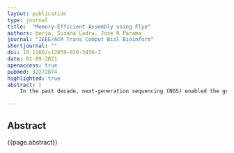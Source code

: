 ```yaml
---
layout: publication
type: journal
title:  "Memory-Efficient Assembly using Flye"
authors: borja, Susana Ladra, Jose R Parama
journal: "IEEE/ACM Trans Comput Biol Bioinform"
shortjournal: ""
doi: 10.1186/s12859-020-3456-3
date: 01-09-2021
openaccess: true
pubmed: 32272874
highlighted: true
abstract: |
    In the past decade, next-generation sequencing (NGS) enabled the generation of genomic data in a cost-effective, high-throughput manner. The most recent third-generation sequencing technologies produce longer reads; however, their error rates are much higher, which complicates the assembly process. This generates time- and space- demanding long-read assemblers. Moreover, the advances in these technologies have allowed portable and real-time DNA sequencing, enabling in-field analysis. In these scenarios, it becomes crucial to have more efficient solutions that can be executed in computers or mobile devices with minimum hardware requirements. We re-implemented an existing assembler devoted for long reads, more concretely Flye, using compressed data structures. We then compare our version with the original software using real datasets, and evaluate their performance in terms of memory requirements, execution speed, and energy consumption. The assembly results are not affected, as the core of the algorithm is maintained, but the usage of advanced compact data structures leads to improvements in memory consumption that range from 22% to 47% less space, and in the processing time, which range from being on a par up to decreases of 25%. These improvements also cause reductions in energy consumption of around 3-8%, with some datasets obtaining decreases up to 26%.

---
```


## Abstract

{{page.abstract}}
